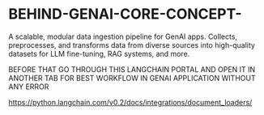 # BEHIND-GENAI-CORE-CONCEPT-
A scalable, modular data ingestion pipeline for GenAI apps. Collects, preprocesses, and transforms data from diverse sources into high-quality datasets for LLM fine-tuning, RAG systems, and more.

BEFORE THAT GO THROUGH THIS LANGCHAIN PORTAL AND OPEN IT IN ANOTHER TAB FOR BEST WORKFLOW IN GENAI APPLICATION WITHOUT ANY ERROR 



https://python.langchain.com/v0.2/docs/integrations/document_loaders/

